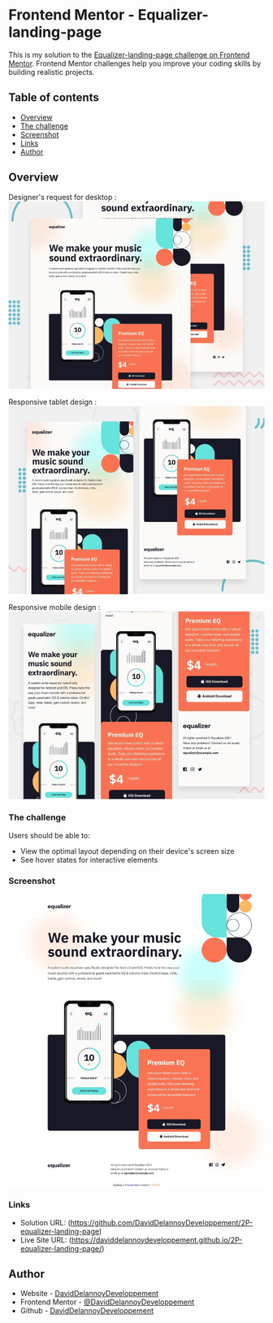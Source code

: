 # Frontend Mentor - Equalizer-landing-page

This is my solution to the [Equalizer-landing-page challenge on Frontend Mentor](https://www.frontendmentor.io/challenges/equalizer-landing-page-7VJ4gp3DE). Frontend Mentor challenges help you improve your coding skills by building realistic projects.

## Table of contents

- [Overview](#overview)
- [The challenge](#the-challenge)
- [Screenshot](#screenshot)
- [Links](#links)
- [Author](#author)

## Overview

Designer's request for desktop :
![](./images/desktop%20design.jpg)

Responsive tablet design :
![](./images/tablet-design.jpg)

Responsive mobile design :
![](./images/mobile-design.jpg)

### The challenge

Users should be able to:

- View the optimal layout depending on their device's screen size
- See hover states for interactive elements

### Screenshot

![](./images/screencapture.jpg)

### Links

- Solution URL: (https://github.com/DavidDelannoyDeveloppement/2P-equalizer-landing-page)
- Live Site URL: (https://daviddelannoydeveloppement.github.io/2P-equalizer-landing-page/)

## Author

- Website - [DavidDelannoyDeveloppement](https://daviddelannoydeveloppement.github.io/DDD/index.html)
- Frontend Mentor - [@DavidDelannoyDeveloppement](https://www.frontendmentor.io/profile/DavidDelannoyDeveloppement)
- Github - [DavidDelannoyDeveloppement](https://github.com/DavidDelannoyDeveloppement)
